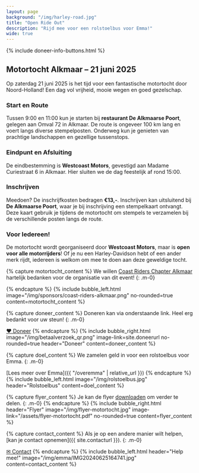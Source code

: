 ```yaml
---
layout: page
background: "/img/harley-road.jpg"
title: "Open Ride Out"
description: "Rijd mee voor een rolstoelbus voor Emma!"
wide: true
---
```


<div class="col-lg-11 mx-auto">
{% include doneer-info-buttons.html %}
</div>


## Motortocht Alkmaar – 21 juni 2025

Op zaterdag 21 juni 2025 is het tijd voor een fantastische motortocht door Noord-Holland! Een dag vol vrijheid, mooie wegen en goed gezelschap.

### Start en Route
Tussen 9:00 en 11:00 kun je starten bij **restaurant De Alkmaarse Poort**, gelegen aan Omval 72 in Alkmaar. De route is ongeveer 100 km lang en voert langs diverse stempelposten. Onderweg kun je genieten van prachtige landschappen en gezellige tussenstops.

### Eindpunt en Afsluiting
De eindbestemming is **Westcoast Motors**, gevestigd aan Madame Curiestraat 6 in Alkmaar. Hier sluiten we de dag feestelijk af rond 15:00.

### Inschrijven
Meedoen? De inschrijfkosten bedragen **€13,-**. Inschrijven kan uitsluitend bij **De Alkmaarse Poort**, waar je bij inschrijving een stempelkaart ontvangt. Deze kaart gebruik je tijdens de motortocht om stempels te verzamelen bij de verschillende posten langs de route.

### Voor Iedereen!
De motortocht wordt georganiseerd door **Westcoast Motors**, maar is **open voor alle motorrijders**! Of je nu een Harley-Davidson hebt of een ander merk rijdt, iedereen is welkom om mee te doen aan deze geweldige tocht.




{% capture motortocht_content %}
We willen [Coast Riders Chapter Alkmaar](ttps://www.coastriderschapter.nl/) hartelijk bedanken voor de organisatie van dit event!
{: .m-0}

{% endcapture %}
{% include bubble_left.html image="/img/sponsors/coast-riders-alkmaar.png" no-rounded=true
content=motortocht_content %}



{% capture doneer_content %}
Doneren kan via onderstaande link. Heel erg bedankt voor uw steun!
{: .m-0}

<a class="btn-xl btn-danger col-5" href="{{ site.doneerurl }}">&#10084;&#65038; Doneer</a>
{% endcapture %}
{% include bubble_right.html image="/img/betaalverzoek_qr.png" image-link=site.doneerurl no-rounded=true header="Doneer"
content=doneer_content %}



{% capture doel_content %}
We zamelen geld in voor een rolstoelbus voor Emma.
{: .m-0}

[Lees meer over Emma]({{ "/overemma" | relative_url }})
{% endcapture %}
{% include bubble_left.html image="/img/rolstoelbus.jpg" header="Rolstoelbus"
content=doel_content %}



{% capture flyer_content %}
Je kan de flyer [downloaden](/assets/flyer-motortocht.pdf) om verder te delen.
{: .m-0}
{% endcapture %}
{% include bubble_right.html header="Flyer" image="/img/flyer-motortocht.jpg" image-link="/assets/flyer-motortocht.pdf" no-rounded=true
content=flyer_content %}



{% capture contact_content %}
Als je op een andere manier wilt helpen, [kan je contact opnemen]({{ site.contacturl }}).
{: .m-0}

<a class="btn-xl btn-primary col-3" href="{{ site.contacturl }}">&#9993; Contact</a>
{% endcapture %}
{% include bubble_left.html header="Help mee!" image="/img/emma/IMG20240625164741.jpg"
content=contact_content %}
